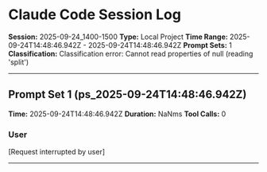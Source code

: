 # Claude Code Session Log

**Session:** 2025-09-24_1400-1500
**Type:** Local Project
**Time Range:** 2025-09-24T14:48:46.942Z - 2025-09-24T14:48:46.942Z
**Prompt Sets:** 1
**Classification:** Classification error: Cannot read properties of null (reading 'split')

---

<a name="ps_2025-09-24T14:48:46.942Z"></a>
## Prompt Set 1 (ps_2025-09-24T14:48:46.942Z)

**Time:** 2025-09-24T14:48:46.942Z
**Duration:** NaNms
**Tool Calls:** 0

### User

[Request interrupted by user]

---


